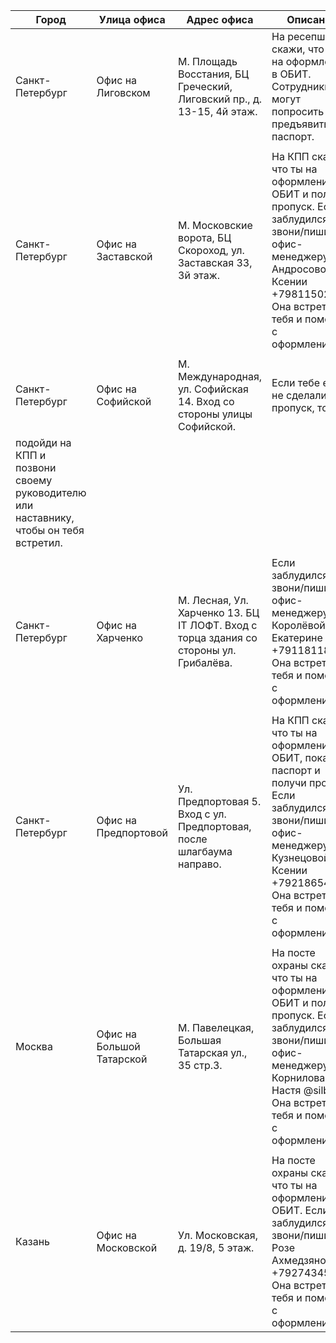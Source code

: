 | Город           | Улица офиса       | Адрес офиса        | Описание           |  
|-----------------|-------------------|--------------------|--------------------------------------------------------------------|
| Санкт-Петербург | Офис на Лиговском | М. Площадь Восстания, БЦ Греческий, Лиговский пр., д. 13-15, 4й этаж.   | На ресепшене скажи, что ты на оформление в ОБИТ. Сотрудники БЦ могут попросить предъявить паспорт. | 
|           |           |           |           |  
| Санкт-Петербург | Офис на Заставской | М. Московские ворота, БЦ Скороход, ул. Заставская 33, 3й этаж.    | На КПП скажи, что ты на оформление в ОБИТ и получи пропуск. Если заблудился звони/пиши офис-менеджеру Андросовой Ксении +79811502226. Она встретит тебя и поможет с оформлением. | 
|           |           |           |           |
| Санкт-Петербург | Офис на Софийской | М. Международная, ул. Софийская 14. Вход со стороны улицы Софийской.    | Если тебе ещё не сделали пропуск, то
подойди на КПП и позвони своему руководителю или наставнику, чтобы он тебя встретил. | 
|           |           |           |           |
| Санкт-Петербург | Офис на Харченко | М. Лесная, Ул. Харченко 13. БЦ IT ЛОФТ. Вход с торца здания со стороны ул. Грибалёва.     | Если заблудился звони/пиши офис-менеджеру Королёвой Екатерине +79118118394. Она встретит тебя и поможет с оформлением. | 
|           |           |           |           |
| Санкт-Петербург | Офис на Предпортовой | Ул. Предпортовая 5. Вход с ул. Предпортовая, после шлагбаума направо.      | На КПП скажи, что ты на оформление в ОБИТ, покажи паспорт и получи пропуск. Если заблудился звони/пиши офис-менеджеру Кузнецовой Ксении +79218654992. Она встретит тебя и поможет с оформлением. | 
|           |           |           |           |
| Москва | Офис на Большой Татарской | М. Павелецкая, Большая Татарская ул., 35 стр.3.       | На посте охраны скажи, что ты на оформление в ОБИТ и получи пропуск. Если заблудился звони/пиши офис-менеджеру: Корнилова Настя @silbeo. Она встретит тебя и поможет с оформлением. | 
|           |           |           |           |
| Казань | Офис на Московской | Ул. Московская, д. 19/8, 5 этаж.        | На посте охраны скажи, что ты на оформление в ОБИТ. Если заблудился звони/пиши Розе Ахмедзяновой +79274345274. Она встретит тебя и поможет с оформлением. | 